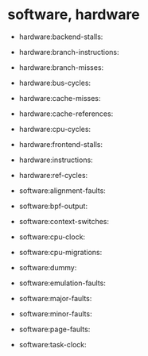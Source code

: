 # software, hardware

- hardware:backend-stalls:
- hardware:branch-instructions:
- hardware:branch-misses:
- hardware:bus-cycles:
- hardware:cache-misses:
- hardware:cache-references:
- hardware:cpu-cycles:
- hardware:frontend-stalls:
- hardware:instructions:
- hardware:ref-cycles:

- software:alignment-faults:
- software:bpf-output:
- software:context-switches:
- software:cpu-clock:
- software:cpu-migrations:
- software:dummy:
- software:emulation-faults:
- software:major-faults:
- software:minor-faults:
- software:page-faults:
- software:task-clock:
